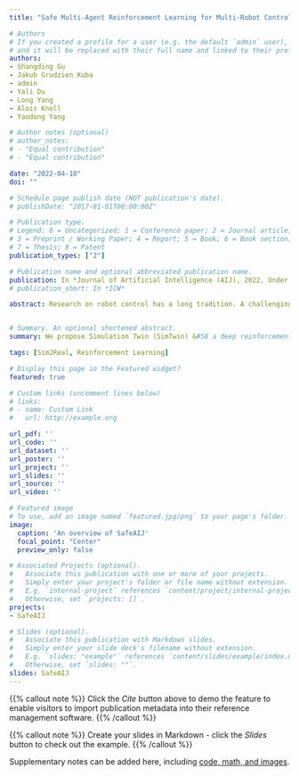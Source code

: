 ```yaml
---
title: "Safe Multi-Agent Reinforcement Learning for Multi-Robot Control"

# Authors
# If you created a profile for a user (e.g. the default `admin` user), write the username (folder name) here 
# and it will be replaced with their full name and linked to their profile.
authors:
- Shangding Gu
- Jakub Grudzien Kuba
- admin
- Yali Du
- Long Yang
- Alois Knoll
- Yaodong Yang

# Author notes (optional)
# author_notes:
# - "Equal contribution"
# - "Equal contribution"

date: "2022-04-10"
doi: ""

# Schedule page publish date (NOT publication's date).
# publishDate: "2017-01-01T00:00:00Z"

# Publication type.
# Legend: 0 = Uncategorized; 1 = Conference paper; 2 = Journal article;
# 3 = Preprint / Working Paper; 4 = Report; 5 = Book; 6 = Book section;
# 7 = Thesis; 8 = Patent
publication_types: ["2"]

# Publication name and optional abbreviated publication name.
publication: In *Journal of Artificial Intelligence (AIJ), 2022, Under Review*
# publication_short: In *ICW*

abstract: Research on robot control has a long tradition. A challenging problem arising in this domain is how to control multiple robots safely in real-world applications. To our knowledge, no study has considered multi-robot control from the perspective of safe Multi-Agent reinforcement learning (MARL). To fill this gap, in this study, we investigate safe MARL for multi-robot control on cooperative tasks, in which each individual robot has to not only meet its own safety constraints while maximising their reward, but also consider those of others to guarantee safe team behaviours. Firstly, we formulate the safe MARL problem as a constrained Markov game and employ policy Optimisation to solve it theoretically. The proposed algorithm guarantees monotonic improvement in reward and satisfaction of safety constraints at every iteration. Secondly, as approximations to the theoretical solution, we propose two safe multi-agent policy gradient methods&#58 Multi-Agent Constrained Policy Optimisation (MACPO) and MAPPO-Lagrangian. Thirdly, we develop the first three safe MARL benchmarks—Safe Multi-Agent MuJoCo (Safe MA MuJoCo), Safe Multi-Agent Robosuite (Safe MARobosuite) and Safe Multi Agent Isaac Gym (Safe MAIG) to expand the toolkit of MARL and robot control research communities. Finally, experimental results on the three safe MARL benchmarks indicate that our methods can achieve state-of-the-art performance in the balance between improving reward and satisfying safety constraints compared with strong baselines. Demos and code are available at the link https://sites.google.com/view/aij-safe-marl/.


# Summary. An optional shortened abstract.
summary: We propose Simulation Twin (SimTwin) &#58 a deep reinforcement learning framework that can help directly transfer the model from simulation to reality without any real-world training.

tags: [Sim2Real, Reinforcement Learning]

# Display this page in the Featured widget?
featured: true

# Custom links (uncomment lines below)
# links:
# - name: Custom Link
#   url: http://example.org

url_pdf: ''
url_code: ''
url_dataset: ''
url_poster: ''
url_project: ''
url_slides: ''
url_source: ''
url_video: ''

# Featured image
# To use, add an image named `featured.jpg/png` to your page's folder. 
image:
  caption: 'An overview of SafeAIJ'
  focal_point: "Center"
  preview_only: false

# Associated Projects (optional).
#   Associate this publication with one or more of your projects.
#   Simply enter your project's folder or file name without extension.
#   E.g. `internal-project` references `content/project/internal-project/index.md`.
#   Otherwise, set `projects: []`.
projects:
- SafeAIJ

# Slides (optional).
#   Associate this publication with Markdown slides.
#   Simply enter your slide deck's filename without extension.
#   E.g. `slides: "example"` references `content/slides/example/index.md`.
#   Otherwise, set `slides: ""`.
slides: SafeAIJ
---
```


{{% callout note %}}
Click the *Cite* button above to demo the feature to enable visitors to import publication metadata into their reference management software.
{{% /callout %}}

{{% callout note %}}
Create your slides in Markdown - click the *Slides* button to check out the example.
{{% /callout %}}

Supplementary notes can be added here, including [code, math, and images](https://wowchemy.com/docs/writing-markdown-latex/).
